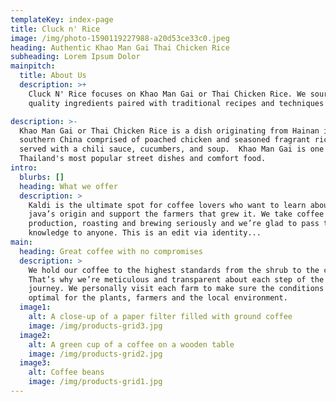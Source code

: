 ```yaml
---
templateKey: index-page
title: Cluck n' Rice
image: /img/photo-1590119227988-a20d53ce33c0.jpeg
heading: Authentic Khao Man Gai Thai Chicken Rice
subheading: Lorem Ipsum Dolor
mainpitch:
  title: About Us
  description: >+
    Cluck N' Rice focuses on Khao Man Gai or Thai Chicken Rice. We source
    quality ingredients paired with traditional recipes and techniques .

description: >-
  Khao Man Gai or Thai Chicken Rice is a dish originating from Hainan in
  southern China comprised of poached chicken and seasoned fragrant rice usually
  served with a chili sauce, cucumbers, and soup.  Khao Man Gai is one of
  Thailand's most popular street dishes and comfort food.
intro:
  blurbs: []
  heading: What we offer
  description: >
    Kaldi is the ultimate spot for coffee lovers who want to learn about their
    java’s origin and support the farmers that grew it. We take coffee
    production, roasting and brewing seriously and we’re glad to pass that
    knowledge to anyone. This is an edit via identity...
main:
  heading: Great coffee with no compromises
  description: >
    We hold our coffee to the highest standards from the shrub to the cup.
    That’s why we’re meticulous and transparent about each step of the coffee’s
    journey. We personally visit each farm to make sure the conditions are
    optimal for the plants, farmers and the local environment.
  image1:
    alt: A close-up of a paper filter filled with ground coffee
    image: /img/products-grid3.jpg
  image2:
    alt: A green cup of a coffee on a wooden table
    image: /img/products-grid2.jpg
  image3:
    alt: Coffee beans
    image: /img/products-grid1.jpg
---
```


